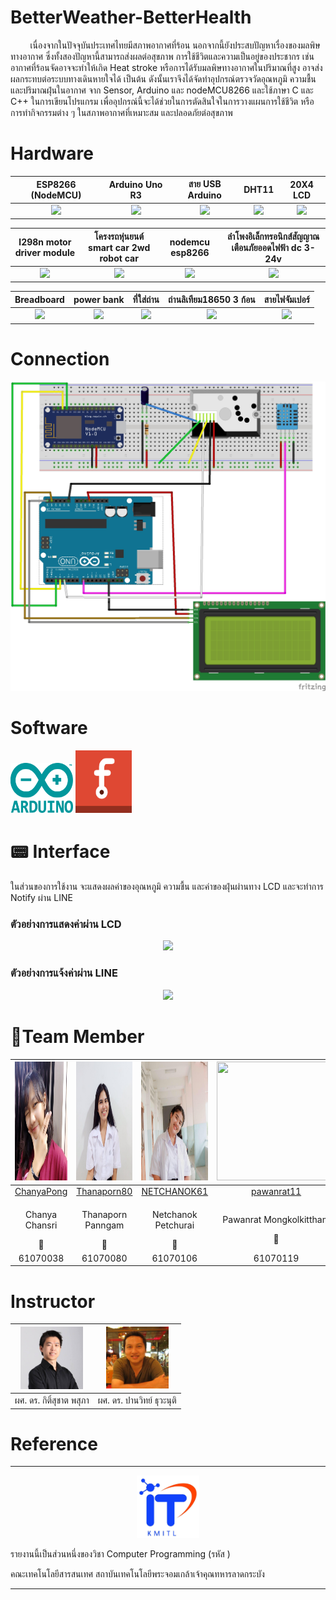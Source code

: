 # BetterWeather-BetterHealth
&nbsp;&nbsp;&nbsp;&nbsp;&nbsp;&nbsp;&nbsp;&nbsp;เนื่องจากในปัจจุบันประเทศไทยมีสภาพอากาศที่ร้อน นอกจากนี้ยังประสบปัญหาเรื่องของมลพิษทางอากาศ ซึ่งทั้งสองปัญหานี้สามารถส่งผลต่อสุขภาพ
การใช้ชีวิตและความเป็นอยู่ของประชากร เช่น อากาศที่ร้อนจัดอาจจะทำให้เกิด Heat stroke หรือการได้รับมลพิษทางอากาศในปริมาณที่สูง อาจส่งผลกระทบต่อระบบทางเดินหายใจได้ เป็นต้น
ดังนั้นเราจึงได้จัดทำอุปกรณ์ตรวจวัดอุณหภูมิ ความชื้น และปริมาณฝุ่นในอากาศ จาก Sensor, Arduino และ nodeMCU8266 และใช้ภาษา C และ C++ ในการเขียนโปรแกรม
เพื่ออุปกรณ์นี้จะได้ช่วยในการตัดสินใจในการวางแผนการใช้ชีวิต หรือการทำกิจกรรมต่าง ๆ ในสภาพอากาศที่เหมาะสม และปลอดภัยต่อสุขภาพ
 
# Hardware

ESP8266 (NodeMCU) | Arduino Uno R3 | สาย USB Arduino | DHT11 | 20X4 LCD 
:-: | :-: | :-: | :-: | :-:
<a href=""><img src="img/Mq-135-800x800.jpg" width="200px"></a>  | <a href=""><img src="img/item_XL_6186780_3246529.jpg" width="200px"></a> | <a href=""><img src="img/BB400.png" width="200px"></a> | <a href=""><img src="img/4.jpg" width="200px"></a> | <a href=""><img src="img/sku166911-1.jpg" width="200px"></a>

l298n motor driver module | โครงรถหุ่นยนต์ smart car 2wd robot car | nodemcu esp8266 | ลําโพงอิเล็กทรอนิกส์สัญญาณเตือนภัยออดไฟฟ้า dc 3-24v
:-: | :-: | :-: | :-:
<a href=""><img src="img/F93HPKMID2XEAO7.LARGE.jpg" width="200px"></a>  | <a href=""><img src="img/kb.jpg" width="200px"></a> | <a href=""><img src="img/NodeMCU_ESP8266_development_board_1024x1024.jpg" width="200px"></a> | <a href=""><img src="img/ea.jpg" width="200px"></a> 

Breadboard | power bank | ที่ใส่ถ่าน | ถ่านลิเทียม18650 3 ก้อน | สายไฟจัมเปอร์
:-: | :-: | :-: | :-: | :-:
<a href=""><img src="img/64-02.jpg" width="200px"></a>  | <a href=""><img src="img/7.jpg" width="200px"></a> | <a href=""><img src="img/c3.jpg" width="200px"></a> | <a href=""><img src="img/2.jpg" width="200px"></a> | <a href=""><img src="img/1.jpg" width="200px"></a>

# Connection

<p align="center">
    <img src="img/arduino.jpg" />
</p>

# Software
 <img src="img/a.png" width="100px" height="80px">
 <img src="img/f.png" width="90px" height="100px">

# :pager: Interface
ในส่วนของการใช้งาน จะแสดงผลค่าของอุณหภูมิ ความชื้น และค่าของฝุ่นผ่านทาง LCD และจะทำการ Notify ผ่าน LINE

### ตัวอย่างการแสดงค่าผ่าน LCD

<p align="center">
    <img src="img/" >
</p>

### ตัวอย่างการแจ้งค่าผ่าน LINE
<p align="center">
    <img src="img/" >
</p>

# 👥Team Member
|<img src="img/pong.jpg" width="190px" height="190px">|<img src="img/mild.jpg" width="190px" height="190px">|<img src="img/nam.jpg" width="190px" height="190px">|<img src="https://avatars0.githubusercontent.com/u/41178248?s=400&u=afc69eb8e89db6013815d8d6ccb8cacdbd972261&v=4" width="190px" height="190px">|
|:---:|:---:|:---:|:---:|
|[ChanyaPong](https://github.com/ChanyaPong)|[Thanaporn80](https://github.com/Thanaporn80)|[NETCHANOK61](https://github.com/NETCHANOK61)|[pawanrat11](https://github.com/pawanrat11)|
|<p>Chanya Chansri</p>:wolf:|<p>Thanaporn Panngam</p>:rabbit:|<p>Netchanok Petchurai</p>:koala:|<p>Pawanrat Mongkolkittham</p>:bear: |
 |      61070038      |      61070080      |      61070106      |      61070119      |


# Instructor

|<a href=""><img src="img/aj_1.jpg" width="100px"></a>  |<a href=""><img src="img/aj_2.jpg" width="100px"></a>  |
| :-: | :-: |
|ผศ. ดร. กิติ์สุชาต พสุภา|ผศ. ดร. ปานวิทย์ ธุวะนุติ|


# Reference

 []()

___


<p align="center">
<img src="img/it.jpg" width="100">

รายงานนี้เป็นส่วนหนึ่งของวิชา Computer Programming (รหัส )

คณะเทคโนโลยีสารสนเทศ สถาบันเทคโนโลยีพระจอมเกล้าเจ้าคุณทหารลาดกระบัง

</p>


___
